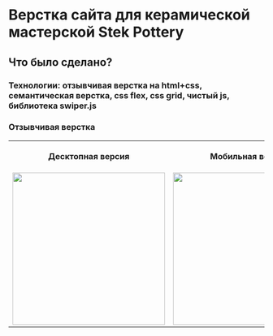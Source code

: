 # Верстка сайта для керамической мастерской Stek Pottery

<h2>Что было сделано?</h2>
<h3>Технологии: отзывчивая верстка на html+css, семантическая верстка, css flex, css grid, чистый js, библиотека swiper.js</h3>
<h3>Отзывчивая верстка</h3>
<table>
    <th><p>Десктопная версия</p></th>
    <th><p>Мобильная версия</p></th>
    <tr>
       <td valign="top"> <img src="desktop.png" width="300"></td> 
      <td valign="top"> <img src="mobile.png" width="300"></td>
    </tr>
</table>
